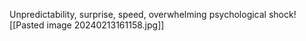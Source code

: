 Unpredictability, surprise, speed, overwhelming psychological shock![[Pasted image 20240213161158.jpg]]